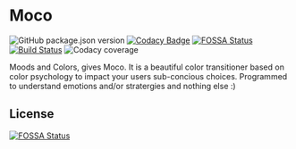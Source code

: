 # Moco
![GitHub package.json version](https://img.shields.io/github/package-json/v/titans-inc/Moco.svg)
[![Codacy Badge](https://api.codacy.com/project/badge/Grade/6e4129f0c1c34f0a9805730bbd807e23)](https://app.codacy.com/app/deviprsd/Moco?utm_source=github.com&utm_medium=referral&utm_content=titans-inc/Moco&utm_campaign=Badge_Grade_Dashboard)
[![FOSSA Status](https://app.fossa.io/api/projects/git%2Bgithub.com%2Ftitans-inc%2FMoco.svg?type=shield)](https://app.fossa.io/projects/git%2Bgithub.com%2Ftitans-inc%2FMoco?ref=badge_shield)
[![Build Status](https://travis-ci.com/titans-inc/Moco.svg?branch=master)](https://travis-ci.com/titans-inc/Moco)
![Codacy coverage](https://img.shields.io/codacy/coverage/6e4129f0c1c34f0a9805730bbd807e23.svg)

Moods and Colors, gives Moco. It is a beautiful color transitioner based on color psychology to impact your users sub-concious choices. Programmed to understand emotions and/or stratergies and nothing else :)

## License
[![FOSSA Status](https://app.fossa.io/api/projects/git%2Bgithub.com%2Ftitans-inc%2FMoco.svg?type=large)](https://app.fossa.io/projects/git%2Bgithub.com%2Ftitans-inc%2FMoco?ref=badge_large)

